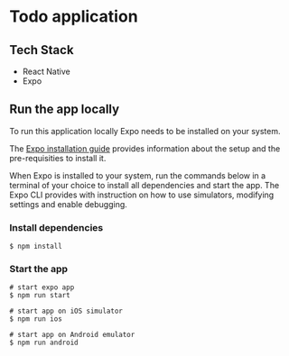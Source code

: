 # Todo application

## Tech Stack

- React Native
- Expo

## Run the app locally

To run this application locally Expo needs to be installed on your system.

The [Expo installation guide](https://docs.expo.dev/get-started/installation/) provides information about the setup and the pre-requisities to install it.

When Expo is installed to your system, run the commands below in a terminal of your choice to install all dependencies and start the app. The Expo CLI provides with instruction on how to use simulators, modifying settings and enable debugging.

### Install dependencies

```shell
$ npm install
```

### Start the app

```shell
# start expo app
$ npm run start

# start app on iOS simulator
$ npm run ios

# start app on Android emulator
$ npm run android
```
